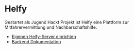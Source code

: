 # Helfy
Gestartet als Jugend Hackt Projekt ist Helfy eine Plattform zur Mitfahrervermittlung und Nachbarschaftshilfe.  
* [Eigenen Helfy-Server einrichten](https://github.com/Jugendhackt/Helfy/wiki/Helfy-Server-einrichten)
* [Backend Dokumentation](https://github.com/Jugendhackt/Helfy/blob/master/backend/backend-documentation.md)
